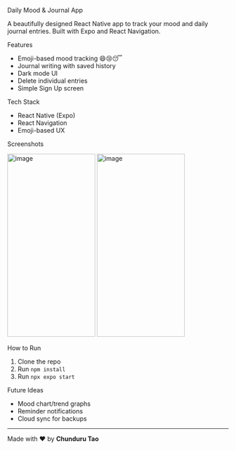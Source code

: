 Daily Mood & Journal App

A beautifully designed React Native app to track your mood and daily journal entries. Built with Expo and React Navigation.

Features
- Emoji-based mood tracking 😄😢😴
- Journal writing with saved history
- Dark mode UI 
- Delete individual entries
- Simple Sign Up screen

Tech Stack
- React Native (Expo)
- React Navigation
- Emoji-based UX 

Screenshots



<img width="200" height="417" alt="image" src="https://github.com/user-attachments/assets/5e388b43-9c34-4ae2-b316-5ce31e49b90e" /> <img width="200" height="417" alt="image" src="https://github.com/user-attachments/assets/4f9ea9ef-f0e6-413a-9203-e6caa60bf59e" />





How to Run
1. Clone the repo
2. Run `npm install`
3. Run `npx expo start`

Future Ideas
- Mood chart/trend graphs
- Reminder notifications
- Cloud sync for backups

---

Made with ❤️ by **Chunduru Tao**
